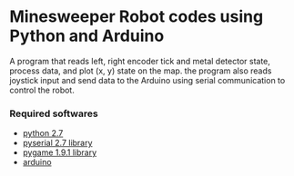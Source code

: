 # Minesweeper Robot codes using Python and Arduino

A program that reads left, right encoder tick and metal detector state, process
data, and plot (x, y) state on the map.
the program also reads joystick input and send data to the Arduino using serial
communication to control the robot.

### Required softwares

* [python 2.7](https://www.python.org/downloads/)
* [pyserial 2.7 library](https://pypi.python.org/pypi/pyserial/2.7)
* [pygame 1.9.1 library](http://www.pygame.org/download.shtml)
* [arduino](https://www.arduino.cc/en/main/software) 
